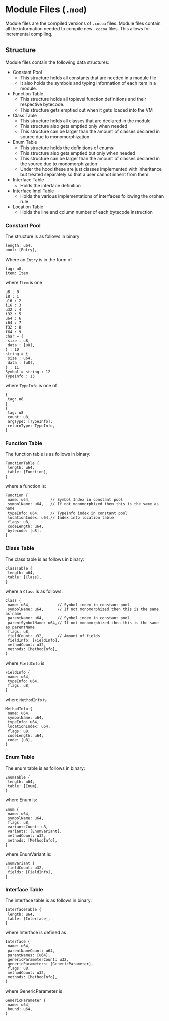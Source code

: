 # Module Files (`.mod`)
Module files are the compiled versions of `.cocoa` files. Module files contain all the information needed to compile new `.cocoa` files.
This allows for incremental compiling. 

## Structure
Module files contain the following data structures:
* Constant Pool
  * This structure holds all constants that are needed in a module file
  * It also holds the symbols and typing information of each item in a module.
* Function Table
  * This structure holds all toplevel function definitions and their respective bytecode.
  * This structure gets emptied out when it gets loaded into the VM
* Class Table
  * This structure holds all classes that are declared in the module
  * This structure also gets emptied only when needed
  * This structure can be larger than the amount of classes declared in source due to monomorphization
* Enum Table
  * This structure holds the definitions of enums
  * This structure also gets emptied but only when needed
  * This structure can be larger than the amount of classes declared in the source due to monomorphization
  * Under the hood these are just classes implemented with inheritance but treated separately so that a user cannot inherit from them.
* Interface Table
  * Holds the interface definition
* Interface Impl Table
  * Holds the various implementations of interfaces following the orphan rule
* Location Table
  * Holds the line and column number of each bytecode instruction 
 
### Constant Pool
The structure is as follows in binary
```
length: u64,
pool: [Entry],
```
Where an `Entry` is in the form of
```
tag: u8,
item: Item
```
where `Item` is one
```
u8 : 0
i8 : 1
u16 : 2
i16 : 3
u32 : 4
i32 : 5
u64 : 6
i64 : 7
f32 : 8
f64 : 9
char = {
 size : u8,
 data : [u8],
} : 10
string = {
 size : u64,
 data : [u8],
} : 11
Symbol = string : 12
TypeInfo : 13
```
where `TypeInfo` is one of
```
{
 tag: u8
}
{
 tag: u8
 count: u8,
 argType: [TypeInfo],
 returnType: TypeInfo,
}
```

### Function Table
The function table is as follows in binary:
```
FunctionTable {
 length: u64,
 table: [Function],
}
```
where a function is:
```
Function {
 name: u64,         // Symbol Index in constant pool
 symbolName: u64,   // If not monomorphized then this is the same as name
 typeInfo: u64,     // TypeInfo index in constant pool
 locationIndex: u64,// Index into location table
 flags: u8,
 codeLength: u64,
 bytecode: [u8],
}
```

### Class Table
The class table is as follows in binary:
```
ClassTable {
 length: u64,
 table: [Class],
}
```
where a `Class` is as follows:
```
Class {
 name: u64,            // Symbol index in constant pool
 symbolName: u64,      // If not monomorphized then this is the same as name
 parentName: u64,      // Symbol index in constant pool
 parentSymbolName: u64,// If not monomorphized then this is the same as parentName
 flags: u8,
 fieldCount: u32,      // Amount of fields
 fieldInfo: [FieldInfo],
 methodCount: u32,
 methods: [MethodInfo],
}
```
where `FieldInfo` is
```
FieldInfo {
 name: u64,
 typeInfo: u64,
 flags: u8,
}
```
where `MethodInfo` is
```
MethodInfo {
 name: u64,
 symbolName: u64,
 typeInfo: u64,
 locationIndex: u64,
 flags: u8,
 codeLength: u64,
 code: [u8],
}
```
### Enum Table
The enum table is as follows in binary:
```
EnumTable {
 length: u64,
 table: [Enum],
}
```
where Enum is:
```
Enum {
 name: u64,
 symbolName: u64,
 flags: u8,
 variantsCount: u8,
 variants: [EnumVariant],
 methodCount: u32,
 methods: [MethodInfo],
}
```
where EnumVariant is:
```
EnumVariant {
 fieldCount: u32,
 fields: [FieldInfo],
}
```
### Interface Table
The interface table is as follows in binary:
```
InterfaceTable {
 length: u64,
 table: [Interface],
}
```
where Interface is defined as
```
Interface {
 name: u64,
 parentNameCount: u64,
 parentNames: [u64],
 genericParameterCount: u32,
 genericParameters: [GenericParameter],
 flags: u8,
 methodCount: u32,
 methods: [MethodInfo],
}
```
where GenericParameter is
```
GenericParameter {
 name: u64,
 bound: u64,
}
```
